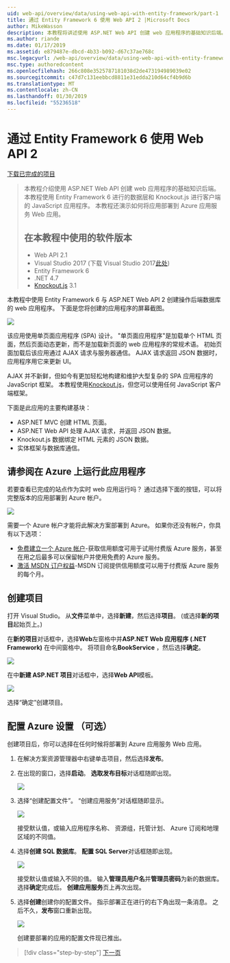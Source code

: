 ```yaml
---
uid: web-api/overview/data/using-web-api-with-entity-framework/part-1
title: 通过 Entity Framework 6 使用 Web API 2 |Microsoft Docs
author: MikeWasson
description: 本教程将讲述使用 ASP.NET Web API 创建 web 应用程序的基础知识后端。 本教程使用 Entity Framework 6 的数据布局...
ms.author: riande
ms.date: 01/17/2019
ms.assetid: e879487e-dbcd-4b33-b092-d67c37ae768c
msc.legacyurl: /web-api/overview/data/using-web-api-with-entity-framework/part-1
msc.type: authoredcontent
ms.openlocfilehash: 266c808e3525787181038d2de473194989039e02
ms.sourcegitcommit: c47d7c131eebbcd8811e31edda210d64cf4b9d6b
ms.translationtype: MT
ms.contentlocale: zh-CN
ms.lasthandoff: 01/30/2019
ms.locfileid: "55236518"
---
```

<a name="using-web-api-2-with-entity-framework-6"></a>通过 Entity Framework 6 使用 Web API 2
====================

[下载已完成的项目](https://github.com/MikeWasson/BookService)

> 本教程介绍使用 ASP.NET Web API 创建 web 应用程序的基础知识后端。 本教程使用 Entity Framework 6 进行的数据层和 Knockout.js 进行客户端的 JavaScript 应用程序。 本教程还演示如何将应用部署到 Azure 应用服务 Web 应用。
>
> ## <a name="software-versions-used-in-the-tutorial"></a>在本教程中使用的软件版本
>
> - Web API 2.1
> - Visual Studio 2017 (下载 Visual Studio 2017[此处](https://visualstudio.microsoft.com/downloads/?utm_medium=microsoft&utm_source=docs.microsoft.com&utm_campaign=button+cta&utm_content=download+vs2017))
> - Entity Framework 6
> - .NET 4.7
> - [Knockout.js](http://knockoutjs.com/) 3.1

本教程中使用 Entity Framework 6 与 ASP.NET Web API 2 创建操作后端数据库的 web 应用程序。 下面是您将创建的应用程序的屏幕截图。

[![](part-1/_static/image2.png)](part-1/_static/image1.png)

该应用使用单页面应用程序 (SPA) 设计。 "单页面应用程序"是加载单个 HTML 页面，然后页面动态更新，而不是加载新页面的 web 应用程序的常规术语。 初始页面加载后该应用通过 AJAX 请求与服务器通信。 AJAX 请求返回 JSON 数据时，应用程序用它来更新 UI。

AJAX 并不新鲜，但如今有更加轻松地构建和维护大型复杂的 SPA 应用程序的 JavaScript 框架。 本教程使用[Knockout.js](http://knockoutjs.com/)，但您可以使用任何 JavaScript 客户端框架。

下面是此应用的主要构建基块：

- ASP.NET MVC 创建 HTML 页面。
- ASP.NET Web API 处理 AJAX 请求，并返回 JSON 数据。
- Knockout.js 数据绑定 HTML 元素的 JSON 数据。
- 实体框架与数据库通信。

## <a name="see-this-app-running-on-azure"></a>请参阅在 Azure 上运行此应用程序

若要查看已完成的站点作为实时 web 应用运行吗？ 通过选择下面的按钮，可以将完整版本的应用部署到 Azure 帐户。

[![](http://azuredeploy.net/deploybutton.png)](https://azuredeploy.net/?WT.mc_id=deploy_azure_aspnet&repository=https://github.com/tfitzmac/BookService)

需要一个 Azure 帐户才能将此解决方案部署到 Azure。 如果你还没有帐户，你具有以下选项：

- [免费建立一个 Azure 帐户](https://azure.microsoft.com/pricing/free-trial/?WT.mc_id=A443DD604)-获取信用额度可用于试用付费版 Azure 服务，甚至在用之后最多可以保留帐户并使用免费的 Azure 服务。
- [激活 MSDN 订户权益](https://azure.microsoft.com/pricing/member-offers/msdn-benefits-details/?WT.mc_id=A443DD604)-MSDN 订阅提供信用额度可以用于付费版 Azure 服务的每个月。

## <a name="create-the-project"></a>创建项目

打开 Visual Studio。 从**文件**菜单中，选择**新建**，然后选择**项目**。 (或选择**新的项目**起始页上。)

在**新的项目**对话框中，选择**Web**左窗格中并**ASP.NET Web 应用程序 (.NET Framework)** 在中间窗格中。 将项目命名**BookService** ，然后选择**确定**。

[![](part-1/_static/image11.png)](part-1/_static/image11.png)

在中**新建 ASP.NET 项目**对话框中，选择**Web API**模板。

[![](part-1/_static/image12.png)](part-1/_static/image12.png)


选择“确定”创建项目。

## <a name="configure-azure-settings-optional"></a>配置 Azure 设置 （可选）

创建项目后，你可以选择在任何时候将部署到 Azure 应用服务 Web 应用。 

1. 在解决方案资源管理器中右键单击项目，然后选择**发布**。

2. 在出现的窗口，选择**启动**。 **选取发布目标**对话框随即出现。

   [![](part-1/_static/image14.png)](part-1/_static/image14.png)

3. 选择“创建配置文件”。 “创建应用服务”对话框随即显示。

   [![](part-1/_static/image15.png)](part-1/_static/image15.png)

   接受默认值，或输入应用程序名称、 资源组，托管计划、 Azure 订阅和地理区域的不同值。 

4. 选择**创建 SQL 数据库**。 **配置 SQL Server**对话框随即出现。 

   [![](part-1/_static/image16.png)](part-1/_static/image16.png)

   接受默认值或输入不同的值。 输入**管理员用户名**并**管理员密码**为新的数据库。 选择**确定**完成后。 **创建应用服务**页上再次出现。

5. 选择**创建**创建你的配置文件。 指示部署正在进行的右下角出现一条消息。 之后不久，**发布**窗口重新出现。

    [![](part-1/_static/image17.png)](part-1/_static/image17.png)
   
    创建要部署的应用的配置文件现已推出。 


> [!div class="step-by-step"]
> [下一页](part-2.md)
